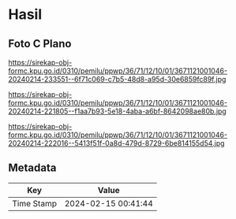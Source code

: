 # Hasil

## Foto C Plano

https://sirekap-obj-formc.kpu.go.id/0310/pemilu/ppwp/36/71/12/10/01/3671121001046-20240214-233551--6f71c069-c7b5-48d8-a95d-30e6859fc89f.jpg

https://sirekap-obj-formc.kpu.go.id/0310/pemilu/ppwp/36/71/12/10/01/3671121001046-20240214-221805--f1aa7b93-5e18-4aba-a6bf-8642098ae80b.jpg

https://sirekap-obj-formc.kpu.go.id/0310/pemilu/ppwp/36/71/12/10/01/3671121001046-20240214-222016--5413f51f-0a8d-479d-8729-6be814155d54.jpg


## Metadata

| Key        | Value               |
| ---------- | ------------------- |
| Time Stamp | 2024-02-15 00:41:44 |



